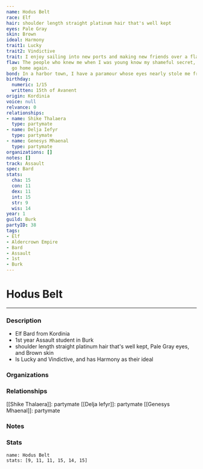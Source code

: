 ```yaml
---
name: Hodus Belt
race: Elf
hair: shoulder length straight platinum hair that's well kept
eyes: Pale Gray
skin: Brown
ideal: Harmony
trait1: Lucky
trait2: Vindictive
trait: I enjoy sailing into new ports and making new friends over a flagon of ale.
flaw: The people who knew me when I was young know my shameful secret, so I can never
  go home again.
bond: In a harbor town, I have a paramour whose eyes nearly stole me from the sea.
birthday:
  numeric: 1/15
  written: 15th of Avanent
origin: Kordinia
voice: null
relvance: 0
relationships:
- name: Shike Thalaera
  type: partymate
- name: Delja Iefyr
  type: partymate
- name: Genesys Mhaenal
  type: partymate
organizations: []
notes: []
track: Assault
spec: Bard
stats:
  cha: 15
  con: 11
  dex: 11
  int: 15
  str: 9
  wis: 14
year: 1
guild: Burk
partyID: 38
tags:
- Elf
- Aldercrown Empire
- Bard
- Assault
- 1st
- Burk
---
```

# Hodus Belt
---
### Description
- Elf Bard from Kordinia
- 1st year Assault student in Burk
- shoulder length straight platinum hair that's well kept, Pale Gray eyes, and Brown skin
- Is Lucky and Vindictive, and has Harmony as their ideal

### Organizations

### Relationships
[[Shike Thalaera]]: partymate
[[Delja Iefyr]]: partymate
[[Genesys Mhaenal]]: partymate

### Notes

### Stats
```statblock
name: Hodus Belt
stats: [9, 11, 11, 15, 14, 15]
```